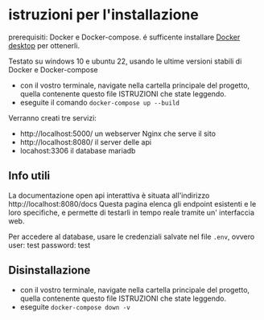 # istruzioni per l'installazione

prerequisiti: Docker e Docker-compose.
é sufficente installare [Docker desktop](https://docs.docker.com/get-docker/)
per ottenerli.

Testato su windows 10 e ubuntu 22, usando le ultime versioni stabili di Docker e Docker-compose

- con il vostro terminale, navigate nella cartella principale del progetto,
  quella contenente questo file ISTRUZIONI che state leggendo.
- eseguite il comando `docker-compose up --build`

Verranno creati tre servizi:

- http://localhost:5000/ un webserver Nginx che serve il sito
- http://localhost:8080/ il server delle api
- locahost:3306 il database mariadb


## Info utili

La documentazione open api interattiva è situata all'indirizzo
http://localhost:8080/docs 
Questa pagina elenca gli endpoint esistenti e le loro specifiche, e permette
di testarli in tempo reale tramite un' interfaccia web.

Per accedere al database, usare le credenziali salvate nel file `.env`, ovvero
user: test password: test

## Disinstallazione

- con il vostro terminale, navigate nella cartella principale del progetto,
  quella contenente questo file ISTRUZIONI che state leggendo.
- eseguite `docker-compose down -v`


